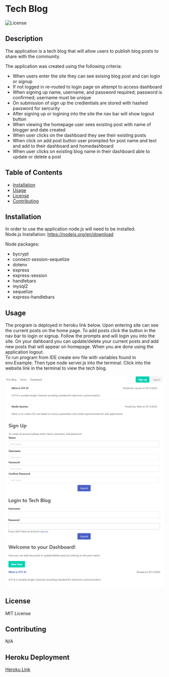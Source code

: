 # Tech Blog

![License](https://img.shields.io/badge/License-MIT-blue.svg)

## Description

The application is a tech blog that will allow users to publish blog posts to share with the community.

The application was created using the following criteria:

- When users enter the site they can see exising blog post and can login or signup
- If not logged in re-routed to login page on attempt to access dashboard
- When signing up name, username, and password required; password is confirmed; username must be unique
- On submission of sign up the credientials are stored with hashed password for sercurity
- After signing up or logining into the site the nav bar will show logout button
- When viewing the homepage user sees existing post with name of blogger and date created
- When user clicks on the dashboard they see their existing posts
- When click on add post button user prompted for post name and text and add to their dashboard and homedashboard
- When user clicks on existing blog name in their dashboard able to update or delete a post

## Table of Contents

- [Installation](#installation)
- [Usage](#usage)
- [License](#license)
- [Contributing](#contributing)

## Installation

In order to use the application node.js will need to be installed. <br />
Node.js Installation: https://nodejs.org/en/download

Node packages:

- bycrypt
- connect-session-sequelize
- dotenv
- express
- express-session
- handlebars
- mysql2
- sequelize
- express-handlebars

## Usage

The program is deployed in heroku link below. Upon entering site can see the current posts on the home page. To add posts click the button in the nav bar to login or signup. Follow the prompts and will login you into the site. On your dahboard you can update/delete your current posts and add new posts that will appear on homepage. When you are done using the application logout. <br>
To run program from IDE create env file with variables found in env.Example. Then type node server.js into the terminal. Click into the website link in the terminal to view the tech blog.

<img src="./images/Home-page.png" width='550' height='auto'><br>
<img src="./images/signup.png" width='550' height='auto'><br>
<img src="./images/login.png" width='550' height='auto'><br>
<img src="./images/dashboard.png" width='550' height='auto'><br>

## License

MIT License

## Contributing

N/A

## Heroku Deployment

[Heroku Link]()
